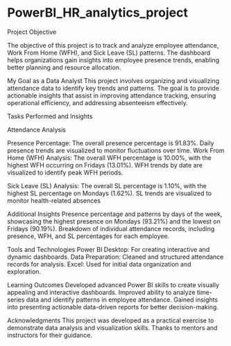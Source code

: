 # PowerBI_HR_analytics_project


Project Objective

The objective of this project is to track and analyze employee attendance, Work From Home (WFH), and Sick Leave (SL) patterns. The dashboard helps organizations gain insights into employee presence trends, enabling better planning and resource allocation.



My Goal as a Data Analyst
This project involves organizing and visualizing attendance data to identify key trends and patterns. The goal is to provide actionable insights that assist in improving attendance tracking, ensuring operational efficiency, and addressing absenteeism effectively.



Tasks Performed and Insights


Attendance Analysis

Presence Percentage:
The overall presence percentage is 91.83%.
Daily presence trends are visualized to monitor fluctuations over time.
Work From Home (WFH) Analysis:
The overall WFH percentage is 10.00%, with the highest WFH occurring on Fridays (13.01%).
WFH trends by date are visualized to identify peak WFH periods.

Sick Leave (SL) Analysis:
The overall SL percentage is 1.10%, with the highest SL percentage on Mondays (1.62%).
SL trends are visualized to monitor health-related absences

Additional Insights
Presence percentage and patterns by days of the week, showcasing the highest presence on Mondays (93.21%) and the lowest on Fridays (90.19%).
Breakdown of individual attendance records, including presence, WFH, and SL percentages for each employee.



Tools and Technologies
Power BI Desktop: For creating interactive and dynamic dashboards.
Data Preparation: Cleaned and structured attendance records for analysis.
Excel: Used for initial data organization and exploration.



Learning Outcomes
Developed advanced Power BI skills to create visually appealing and interactive dashboards.
Improved ability to analyze time-series data and identify patterns in employee attendance.
Gained insights into presenting actionable data-driven reports for better decision-making.



Acknowledgments
This project was developed as a practical exercise to demonstrate data analysis and visualization skills. Thanks to mentors and instructors for their guidance.
